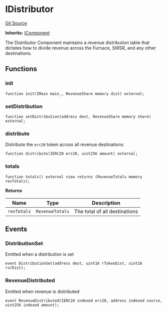 # IDistributor
[Git Source](https://github.com/larrythecucumber321/protocol/blob/77d337b8595ba96d069ded321419b36a61984170/contracts/interfaces/IDistributor.sol)

**Inherits:**
[IComponent](/tools/docgen/src/contracts/interfaces/IComponent.sol/interface.IComponent.md)

The Distributor Component maintains a revenue distribution table that dictates
how to divide revenue across the Furnace, StRSR, and any other destinations.


## Functions
### init


```solidity
function init(IMain main_, RevenueShare memory dist) external;
```

### setDistribution


```solidity
function setDistribution(address dest, RevenueShare memory share) external;
```

### distribute

Distribute the `erc20` token across all revenue destinations


```solidity
function distribute(IERC20 erc20, uint256 amount) external;
```

### totals


```solidity
function totals() external view returns (RevenueTotals memory revTotals);
```
**Returns**

|Name|Type|Description|
|----|----|-----------|
|`revTotals`|`RevenueTotals`|The total of all  destinations|


## Events
### DistributionSet
Emitted when a distribution is set


```solidity
event DistributionSet(address dest, uint16 rTokenDist, uint16 rsrDist);
```

### RevenueDistributed
Emitted when revenue is distributed


```solidity
event RevenueDistributed(IERC20 indexed erc20, address indexed source, uint256 indexed amount);
```

